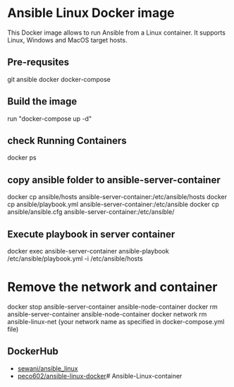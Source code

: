 # Ansible Linux Docker image

This Docker image allows to run Ansible from a Linux container. It supports Linux, Windows and MacOS target hosts.


## Pre-requsites
git
ansible
docker
docker-compose

## Build the image 
run "docker-compose up -d"

## check Running Containers
docker ps
## copy ansible folder to ansible-server-container
docker cp ansible/hosts ansible-server-container:/etc/ansible/hosts
docker cp ansible/playbook.yml ansible-server-container:/etc/ansible
docker cp ansible/ansible.cfg ansible-server-container:/etc/ansible/

## Execute playbook  in server container
docker exec ansible-server-container ansible-playbook /etc/ansible/playbook.yml -i /etc/ansible/hosts

# Remove the network and container
docker stop ansible-server-container ansible-node-container
docker rm ansible-server-container ansible-node-container
docker network rm ansible-linux-net (your network name as specified in docker-compose.yml file)

## DockerHub
- [sewani/ansible_linux](https://hub.docker.com/repository/docker/sewani/ansible_linux/general)
- [peco602/ansible-linux-docker](https://hub.docker.com/r/peco602/ansible-linux-docker)# Ansible-Linux-container
